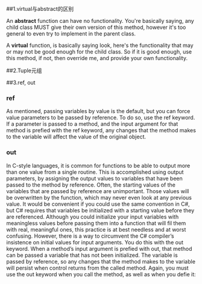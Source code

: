 ##1.virtual与abstract的区别

An **abstract** function can have no functionality. You're basically saying, any child class MUST give their own version of this method, however it's too general to even try to implement in the parent class.

A **virtual** function, is basically saying look, here's the functionality that may or may not be good enough for the child class. So if it is good enough, use this method, if not, then override me, and provide your own functionality.

##2.Tuple元组

##3.ref, out

### ref
As mentioned, passing variables by value is the default, but you can force value parameters to be passed by
reference. To do so, use the ref keyword. If a parameter is passed to a method, and the input argument for
that method is prefied with the ref keyword, any changes that the method makes to the variable will affect
the value of the original object.

### out
In C-style languages, it is common for functions to be able to output more than one value from a single
routine. This is accomplished using output parameters, by assigning the output values to variables that
have been passed to the method by reference. Often, the starting values of the variables that are passed by
reference are unimportant. Those values will be overwritten by the function, which may never even look at
any previous value.
It would be convenient if you could use the same convention in C#, but C# requires that variables be
initialized with a starting value before they are referenced. Although you could initialize your input
variables with meaningless values before passing them into a function that will fil them with real,
meaningful ones, this practice is at best needless and at worst confusing. However, there is a way to
circumvent the C# compiler’s insistence on initial values for input arguments.
You do this with the out keyword. When a method’s input argument is prefied with out, that method can
be passed a variable that has not been initialized. The variable is passed by reference, so any changes that
the method makes to the variable will persist when control returns from the called method. Again, you must
use the out keyword when you call the method, as well as when you defie it:





